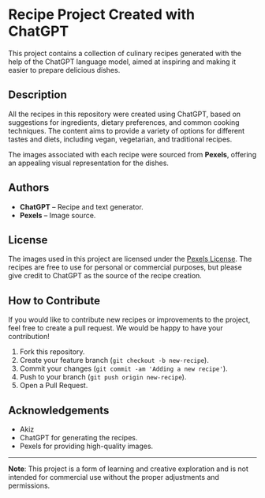 # Recipe Project Created with ChatGPT

This project contains a collection of culinary recipes generated with the help of the ChatGPT language model, aimed at inspiring and making it easier to prepare delicious dishes.

## Description

All the recipes in this repository were created using ChatGPT, based on suggestions for ingredients, dietary preferences, and common cooking techniques. The content aims to provide a variety of options for different tastes and diets, including vegan, vegetarian, and traditional recipes.

The images associated with each recipe were sourced from **Pexels**, offering an appealing visual representation for the dishes.

## Authors

- **ChatGPT** – Recipe and text generator.
- **Pexels** – Image source.

## License

The images used in this project are licensed under the [Pexels License](https://www.pexels.com/license/). The recipes are free to use for personal or commercial purposes, but please give credit to ChatGPT as the source of the recipe creation.

## How to Contribute

If you would like to contribute new recipes or improvements to the project, feel free to create a pull request. We would be happy to have your contribution!

1. Fork this repository.
2. Create your feature branch (`git checkout -b new-recipe`).
3. Commit your changes (`git commit -am 'Adding a new recipe'`).
4. Push to your branch (`git push origin new-recipe`).
5. Open a Pull Request.

## Acknowledgements

- Akiz
- ChatGPT for generating the recipes.
- Pexels for providing high-quality images.

---

**Note**: This project is a form of learning and creative exploration and is not intended for commercial use without the proper adjustments and permissions.
